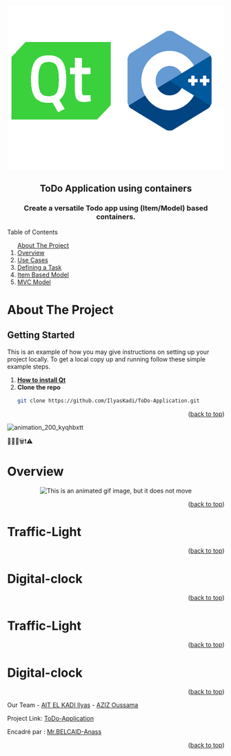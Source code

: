 <div id="top"></div>


<!-- PROJECT LOGO -->
<br />
<div align="center">
    <img src="images/logo.png" alt="Logo" width="550" height="380">
  <h2 align="center">ToDo Application using containers</h2>
  <h3 align="center">Create a versatile Todo app using (Item/Model) based containers.</h3>
</div>


<!-- TABLE OF CONTENTS -->

  <summary>Table of Contents</summary>
  <ol>      
      <a href="#about-the-project">About The Project</a>         
      <li><a href="#Overview">Overview</a></li>
      <li><a href="#Traffic-Light">Use Cases</a></li> 
      <li><a href="#Digital-clock">Defining a Task</a></li> 
      <li><a href="#Traffic-Light">Item Based Model</a></li> 
      <li><a href="#Digital-clock">MVC Model</a></li>
  </ol>



<!-- ABOUT THE PROJECT -->
# About The Project

<!-- GETTING STARTED -->
## Getting Started

This is an example of how you may give instructions on setting up your project locally.
To get a local copy up and running follow these simple example steps.

1. [**How to install Qt**](https://anassbelcaid.github.io/CS221/qtcreator/)
2. **Clone the repo**
   ```sh
   git clone https://github.com/IlyasKadi/ToDo-Application.git
   ```
 
<p align="right">(<a href="#top">back to top</a>)</p>

![animation_200_kyqhbxtt](https://user-images.githubusercontent.com/80456274/150659079-1e316ae5-7924-4d5d-8261-7d17d8b5f91c.gif)

📝📧📆🗑️❗⚠️

<!-- Overview -->
# Overview

<div align="center">
    <img src="https://user-images.githubusercontent.com/80456274/150659079-1e316ae5-7924-4d5d-8261-7d17d8b5f91c.gif" alt="This is an animated gif image, but it does not move"/>
</div>


<p align="right">(<a href="#top">back to top</a>)</p>



<!-- Traffic-Light -->
# Traffic-Light




<p align="right">(<a href="#top">back to top</a>)</p>



<!-- Digital-clock -->
# Digital-clock




<p align="right">(<a href="#top">back to top</a>)</p>



<!-- Traffic-Light -->
# Traffic-Light




<p align="right">(<a href="#top">back to top</a>)</p>


<!-- Digital-clock -->
# Digital-clock




<p align="right">(<a href="#top">back to top</a>)</p>




Our Team - [AIT EL KADI Ilyas](https://github.com/IlyasKadi) - [AZIZ Oussama](https://github.com/ATAMAN0)

Project Link: [ToDo-Application](https://github.com/IlyasKadi/ToDo-Application)

Encadré par : [Mr.BELCAID-Anass](https://anassbelcaid.github.io)

<p align="right">(<a href="#top">back to top</a>)</p>
